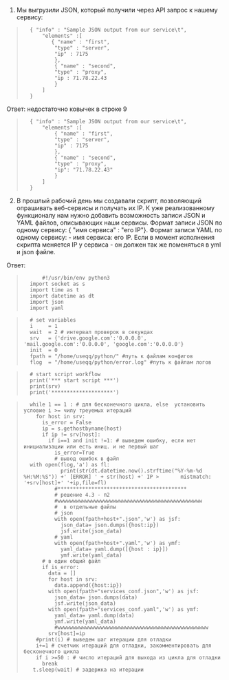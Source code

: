 1. Мы выгрузили JSON, который получили через API запрос к нашему сервису:

>       { "info" : "Sample JSON output from our service\t",
>           "elements" :[
>              { "name" : "first",
>               "type" : "server",
>               "ip" : 7175 
>               },
>               { "name" : "second",
>               "type" : "proxy",
>               "ip : 71.78.22.43
>               }
>           ]
>       }
Ответ:
недостаточно ковычек в строке 9 

>       { "info" : "Sample JSON output from our service\t",
>           "elements" :[
>               { "name" : "first",
>               "type" : "server",
>               "ip" : 7175 
>               },
>               { "name" : "second",
>               "type" : "proxy",
>               "ip": "71.78.22.43"
>               }
>           ]
>       }

2. В прошлый рабочий день мы создавали скрипт, позволяющий опрашивать веб-сервисы и получать их IP. К уже реализованному функционалу нам нужно добавить возможность записи JSON и YAML файлов, описывающих наши сервисы. Формат записи JSON по одному сервису: { "имя сервиса" : "его IP"}. Формат записи YAML по одному сервису: - имя сервиса: его IP. Если в момент исполнения скрипта меняется IP у сервиса - он должен так же поменяться в yml и json файле.

Ответ:
>           #!/usr/bin/env python3
>       import socket as s
>       import time as t
>       import datetime as dt
>       import json
>       import yaml

>       # set variables 
>       i     = 1
>       wait  = 2 # интервал проверок в секундах
>       srv   = {'drive.google.com':'0.0.0.0', 'mail.google.com':'0.0.0.0', 'google.com':'0.0.0.0'}
>       init  = 0
>       fpath = "/home/useqq/python/" #путь к файлам конфигов
>       flog  = "/home/useqq/python/error.log" #путь к файлам логов

>       # start script workflow
>       print('*** start script ***')
>       print(srv)
>       print('********************')

>       while 1 == 1 : # для бесконечного цикла, else  установить условие i >= чилу треуемых итераций
>         for host in srv:
>           is_error = False 
>           ip = s.gethostbyname(host)
>           if ip != srv[host]:
>             if i==1 and init !=1: # выведем ошибку, если нет инициализации или есть иниц. и не первый шаг
>               is_error=True
>               # вывод ошибок в файл
>       with open(flog,'a') as fl:
>                 print(str(dt.datetime.now().strftime("%Y-%m-%d %H:%M:%S")) +' [ERROR] ' + str(host) +' IP >       mistmatch: '+srv[host]+' '+ip,file=fl)
>               #******************************************
>               # решение 4.3 - п2
>               #wwwwwwwwwwwwwwwwwwwwwwwwwwwwwwwwwwwwwwwwwwwwwww
>               #  в отдельные файлы
>               # json
>               with open(fpath+host+".json",'w') as jsf:
>                 json_data= json.dumps({host:ip})
>                 jsf.write(json_data) 
>               # yaml
>               with open(fpath+host+".yaml",'w') as ymf:
>                 yaml_data= yaml.dump([{host : ip}])
>                 ymf.write(yaml_data) 
>           # в один общий файл     
>           if is_error:
>             data = []  
>             for host in srv:  
>               data.append({host:ip})
>             with open(fpath+"services_conf.json",'w') as jsf:
>               json_data= json.dumps(data)
>               jsf.write(json_data)
>             with open(fpath+"services_conf.yaml",'w') as ymf:
>               yaml_data= yaml.dump(data)
>               ymf.write(yaml_data)
>               #wwwwwwwwwwwwwwwwwwwwwwwwwwwwwwwwwwwwwwwwwwwwwwwww
>             srv[host]=ip
>         #print(i) # выведем шаг итерации для отладки
>         i+=1 # счетчик итераций для отладки, закомментировать для бесконечного цикла
>         if i >=50 : # число итераций для выхода из цикла для отладки
>           break
 >        t.sleep(wait) # задержка на итерации
